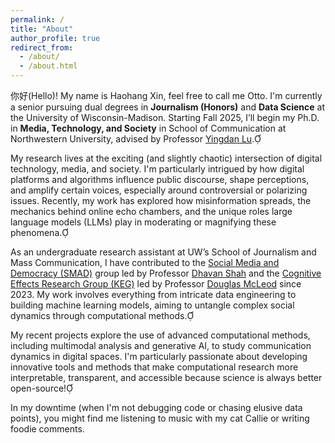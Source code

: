 ```yaml
---
permalink: /
title: "About"
author_profile: true
redirect_from: 
  - /about/
  - /about.html
---
```


你好(Hello)! My name is Haohang Xin, feel free to call me Otto. I'm currently a senior pursuing dual degrees in **Journalism (Honors)** and **Data Science** at the University of Wisconsin-Madison. Starting Fall 2025, I’ll begin my Ph.D. in **Media, Technology, and Society** in School of Communication at Northwestern University, advised by Professor [Yingdan Lu](https://communication.northwestern.edu/faculty/yingdan-lu.html).

My research lives at the exciting (and slightly chaotic) intersection of digital technology, media, and society. I'm particularly intrigued by how digital platforms and algorithms influence public discourse, shape perceptions, and amplify certain voices, especially around controversial or polarizing issues. Recently, my work has explored how misinformation spreads, the mechanics behind online echo chambers, and the unique roles large language models (LLMs) play in moderating or magnifying these phenomena.

As an undergraduate research assistant at UW’s School of Journalism and Mass Communication, I have contributed to the [Social Media and Democracy (SMAD)](https://mcrc.journalism.wisc.edu/groups/smad/) group led by Professor [Dhavan Shah](https://journalism.wisc.edu/news/staff/dhavan-v-shah/) and the [Cognitive Effects Research Group (KEG)](https://mcrc.journalism.wisc.edu/groups/keg/) led by Professor [Douglas McLeod](https://journalism.wisc.edu/news/staff/douglas-m-mcleod/) since 2023. My work involves everything from intricate data engineering to building machine learning models, aiming to untangle complex social dynamics through computational methods.

My recent projects explore the use of advanced computational methods, including multimodal analysis and generative AI, to study communication dynamics in digital spaces. I'm particularly passionate about developing innovative tools and methods that make computational research more interpretable, transparent, and accessible because science is always better open-source!

In my downtime (when I'm not debugging code or chasing elusive data points), you might find me listening to music with my cat Callie or writing foodie comments.

